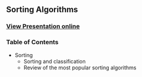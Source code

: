 ## Sorting Algorithms
### [View Presentation online](https://rawgit.com/TelerikAcademy/Data-Structures-and-Algorithms/master/08.%20Sorting-and-Searching-Algorithms/slides/index.html)
### Table of Contents
* Sorting
  * Sorting and classification
  * Review of the most popular sorting algorithms